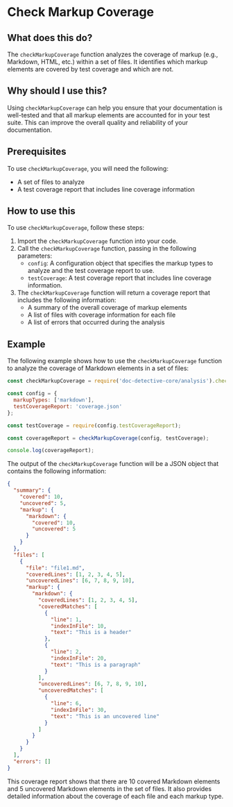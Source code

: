 
  
   # **Check Markup Coverage**

## What does this do?

The `checkMarkupCoverage` function analyzes the coverage of markup (e.g., Markdown, HTML, etc.) within a set of files. It identifies which markup elements are covered by test coverage and which are not.

## Why should I use this?

Using `checkMarkupCoverage` can help you ensure that your documentation is well-tested and that all markup elements are accounted for in your test suite. This can improve the overall quality and reliability of your documentation.

## Prerequisites

To use `checkMarkupCoverage`, you will need the following:

- A set of files to analyze
- A test coverage report that includes line coverage information

## How to use this

To use `checkMarkupCoverage`, follow these steps:

1. Import the `checkMarkupCoverage` function into your code.
2. Call the `checkMarkupCoverage` function, passing in the following parameters:
    - `config`: A configuration object that specifies the markup types to analyze and the test coverage report to use.
    - `testCoverage`: A test coverage report that includes line coverage information.
3. The `checkMarkupCoverage` function will return a coverage report that includes the following information:
    - A summary of the overall coverage of markup elements
    - A list of files with coverage information for each file
    - A list of errors that occurred during the analysis

## Example

The following example shows how to use the `checkMarkupCoverage` function to analyze the coverage of Markdown elements in a set of files:

```javascript
const checkMarkupCoverage = require('doc-detective-core/analysis').checkMarkupCoverage;

const config = {
  markupTypes: ['markdown'],
  testCoverageReport: 'coverage.json'
};

const testCoverage = require(config.testCoverageReport);

const coverageReport = checkMarkupCoverage(config, testCoverage);

console.log(coverageReport);
```

The output of the `checkMarkupCoverage` function will be a JSON object that contains the following information:

```json
{
  "summary": {
    "covered": 10,
    "uncovered": 5,
    "markup": {
      "markdown": {
        "covered": 10,
        "uncovered": 5
      }
    }
  },
  "files": [
    {
      "file": "file1.md",
      "coveredLines": [1, 2, 3, 4, 5],
      "uncoveredLines": [6, 7, 8, 9, 10],
      "markup": {
        "markdown": {
          "coveredLines": [1, 2, 3, 4, 5],
          "coveredMatches": [
            {
              "line": 1,
              "indexInFile": 10,
              "text": "This is a header"
            },
            {
              "line": 2,
              "indexInFile": 20,
              "text": "This is a paragraph"
            }
          ],
          "uncoveredLines": [6, 7, 8, 9, 10],
          "uncoveredMatches": [
            {
              "line": 6,
              "indexInFile": 30,
              "text": "This is an uncovered line"
            }
          ]
        }
      }
    }
  ],
  "errors": []
}
```

This coverage report shows that there are 10 covered Markdown elements and 5 uncovered Markdown elements in the set of files. It also provides detailed information about the coverage of each file and each markup type.
  
  
